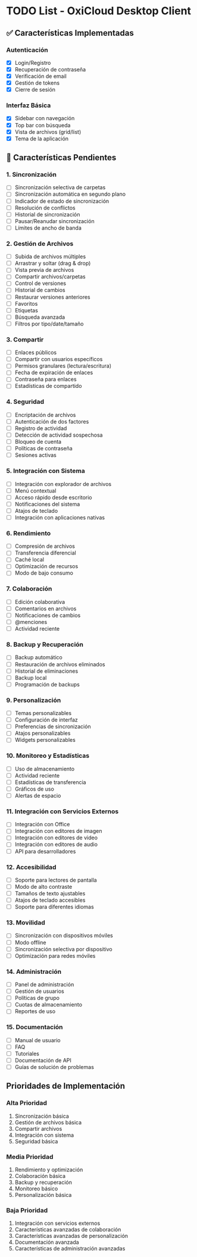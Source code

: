 # TODO List - OxiCloud Desktop Client

## ✅ Características Implementadas

### Autenticación
- [x] Login/Registro
- [x] Recuperación de contraseña
- [x] Verificación de email
- [x] Gestión de tokens
- [x] Cierre de sesión

### Interfaz Básica
- [x] Sidebar con navegación
- [x] Top bar con búsqueda
- [x] Vista de archivos (grid/list)
- [x] Tema de la aplicación

## 📝 Características Pendientes

### 1. Sincronización
- [ ] Sincronización selectiva de carpetas
- [ ] Sincronización automática en segundo plano
- [ ] Indicador de estado de sincronización
- [ ] Resolución de conflictos
- [ ] Historial de sincronización
- [ ] Pausar/Reanudar sincronización
- [ ] Límites de ancho de banda

### 2. Gestión de Archivos
- [ ] Subida de archivos múltiples
- [ ] Arrastrar y soltar (drag & drop)
- [ ] Vista previa de archivos
- [ ] Compartir archivos/carpetas
- [ ] Control de versiones
- [ ] Historial de cambios
- [ ] Restaurar versiones anteriores
- [ ] Favoritos
- [ ] Etiquetas
- [ ] Búsqueda avanzada
- [ ] Filtros por tipo/date/tamaño

### 3. Compartir
- [ ] Enlaces públicos
- [ ] Compartir con usuarios específicos
- [ ] Permisos granulares (lectura/escritura)
- [ ] Fecha de expiración de enlaces
- [ ] Contraseña para enlaces
- [ ] Estadísticas de compartido

### 4. Seguridad
- [ ] Encriptación de archivos
- [ ] Autenticación de dos factores
- [ ] Registro de actividad
- [ ] Detección de actividad sospechosa
- [ ] Bloqueo de cuenta
- [ ] Políticas de contraseña
- [ ] Sesiones activas

### 5. Integración con Sistema
- [ ] Integración con explorador de archivos
- [ ] Menú contextual
- [ ] Acceso rápido desde escritorio
- [ ] Notificaciones del sistema
- [ ] Atajos de teclado
- [ ] Integración con aplicaciones nativas

### 6. Rendimiento
- [ ] Compresión de archivos
- [ ] Transferencia diferencial
- [ ] Caché local
- [ ] Optimización de recursos
- [ ] Modo de bajo consumo

### 7. Colaboración
- [ ] Edición colaborativa
- [ ] Comentarios en archivos
- [ ] Notificaciones de cambios
- [ ] @menciones
- [ ] Actividad reciente

### 8. Backup y Recuperación
- [ ] Backup automático
- [ ] Restauración de archivos eliminados
- [ ] Historial de eliminaciones
- [ ] Backup local
- [ ] Programación de backups

### 9. Personalización
- [ ] Temas personalizables
- [ ] Configuración de interfaz
- [ ] Preferencias de sincronización
- [ ] Atajos personalizables
- [ ] Widgets personalizables

### 10. Monitoreo y Estadísticas
- [ ] Uso de almacenamiento
- [ ] Actividad reciente
- [ ] Estadísticas de transferencia
- [ ] Gráficos de uso
- [ ] Alertas de espacio

### 11. Integración con Servicios Externos
- [ ] Integración con Office
- [ ] Integración con editores de imagen
- [ ] Integración con editores de video
- [ ] Integración con editores de audio
- [ ] API para desarrolladores

### 12. Accesibilidad
- [ ] Soporte para lectores de pantalla
- [ ] Modo de alto contraste
- [ ] Tamaños de texto ajustables
- [ ] Atajos de teclado accesibles
- [ ] Soporte para diferentes idiomas

### 13. Movilidad
- [ ] Sincronización con dispositivos móviles
- [ ] Modo offline
- [ ] Sincronización selectiva por dispositivo
- [ ] Optimización para redes móviles

### 14. Administración
- [ ] Panel de administración
- [ ] Gestión de usuarios
- [ ] Políticas de grupo
- [ ] Cuotas de almacenamiento
- [ ] Reportes de uso

### 15. Documentación
- [ ] Manual de usuario
- [ ] FAQ
- [ ] Tutoriales
- [ ] Documentación de API
- [ ] Guías de solución de problemas

## Prioridades de Implementación

### Alta Prioridad
1. Sincronización básica
2. Gestión de archivos básica
3. Compartir archivos
4. Integración con sistema
5. Seguridad básica

### Media Prioridad
1. Rendimiento y optimización
2. Colaboración básica
3. Backup y recuperación
4. Monitoreo básico
5. Personalización básica

### Baja Prioridad
1. Integración con servicios externos
2. Características avanzadas de colaboración
3. Características avanzadas de personalización
4. Documentación avanzada
5. Características de administración avanzadas 